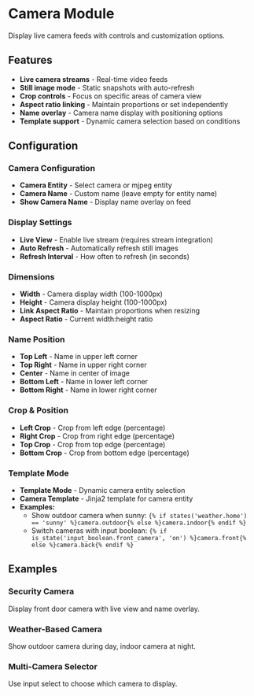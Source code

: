 # Camera Module

Display live camera feeds with controls and customization options.

## Features

- **Live camera streams** - Real-time video feeds
- **Still image mode** - Static snapshots with auto-refresh
- **Crop controls** - Focus on specific areas of camera view
- **Aspect ratio linking** - Maintain proportions or set independently
- **Name overlay** - Camera name display with positioning options
- **Template support** - Dynamic camera selection based on conditions

## Configuration

### Camera Configuration

- **Camera Entity** - Select camera or mjpeg entity
- **Camera Name** - Custom name (leave empty for entity name)
- **Show Camera Name** - Display name overlay on feed

### Display Settings

- **Live View** - Enable live stream (requires stream integration)
- **Auto Refresh** - Automatically refresh still images
- **Refresh Interval** - How often to refresh (in seconds)

### Dimensions

- **Width** - Camera display width (100-1000px)
- **Height** - Camera display height (100-1000px)
- **Link Aspect Ratio** - Maintain proportions when resizing
- **Aspect Ratio** - Current width:height ratio

### Name Position

- **Top Left** - Name in upper left corner
- **Top Right** - Name in upper right corner
- **Center** - Name in center of image
- **Bottom Left** - Name in lower left corner
- **Bottom Right** - Name in lower right corner

### Crop & Position

- **Left Crop** - Crop from left edge (percentage)
- **Right Crop** - Crop from right edge (percentage)
- **Top Crop** - Crop from top edge (percentage)
- **Bottom Crop** - Crop from bottom edge (percentage)

### Template Mode

- **Template Mode** - Dynamic camera entity selection
- **Camera Template** - Jinja2 template for camera entity
- **Examples:**
  - Show outdoor camera when sunny: `{% if states('weather.home') == 'sunny' %}camera.outdoor{% else %}camera.indoor{% endif %}`
  - Switch cameras with input boolean: `{% if is_state('input_boolean.front_camera', 'on') %}camera.front{% else %}camera.back{% endif %}`

## Examples

### Security Camera

Display front door camera with live view and name overlay.

### Weather-Based Camera

Show outdoor camera during day, indoor camera at night.

### Multi-Camera Selector

Use input select to choose which camera to display.

